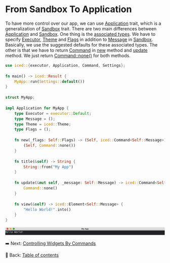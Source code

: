 # From Sandbox To Application

To have more control over our app, we can use [Application](https://docs.rs/iced/0.12.1/iced/application/trait.Application.html) trait, which is a generalization of [Sandbox](https://docs.rs/iced/0.12.1/iced/trait.Sandbox.html) trait.
There are two main differences between [Application](https://docs.rs/iced/0.12.1/iced/application/trait.Application.html) and [Sandbox](https://docs.rs/iced/0.12.1/iced/trait.Sandbox.html).
One thing is the [associated types](https://doc.rust-lang.org/stable/book/ch19-03-advanced-traits.html#specifying-placeholder-types-in-trait-definitions-with-associated-types).
We have to specify [Executor](https://docs.rs/iced/0.12.1/iced/application/trait.Application.html#associatedtype.Executor), [Theme](https://docs.rs/iced/0.12.1/iced/application/trait.Application.html#associatedtype.Theme) and [Flags](https://docs.rs/iced/0.12.1/iced/application/trait.Application.html#associatedtype.Flags) in addition to [Message](https://docs.rs/iced/0.12.1/iced/trait.Sandbox.html#associatedtype.Message) in [Sandbox](https://docs.rs/iced/0.12.1/iced/trait.Sandbox.html).
Basically, we use the suggested defaults for these associated types.
The other is that we have to return [Command](https://docs.rs/iced/0.12.1/iced/struct.Command.html) in [new](https://docs.rs/iced/0.12.1/iced/application/trait.Application.html#tymethod.new) method and [update](https://docs.rs/iced/0.12.1/iced/application/trait.Application.html#tymethod.update) method.
We just return [Command::none()](https://docs.rs/iced/0.12.1/iced/struct.Command.html#method.none) for both methods.

```rust
use iced::{executor, Application, Command, Settings};

fn main() -> iced::Result {
    MyApp::run(Settings::default())
}

struct MyApp;

impl Application for MyApp {
    type Executor = executor::Default;
    type Message = ();
    type Theme = iced::Theme;
    type Flags = ();

    fn new(_flags: Self::Flags) -> (Self, iced::Command<Self::Message>) {
        (Self, Command::none())
    }

    fn title(&self) -> String {
        String::from("My App")
    }

    fn update(&mut self, _message: Self::Message) -> iced::Command<Self::Message> {
        Command::none()
    }

    fn view(&self) -> iced::Element<Self::Message> {
        "Hello World!".into()
    }
}
```

![From sandbox to application](./pic/from_sandbox_to_application.png)

:arrow_right:  Next: [Controlling Widgets By Commands](./controlling_widgets_by_commands.md)

:blue_book: Back: [Table of contents](./../README.md)
